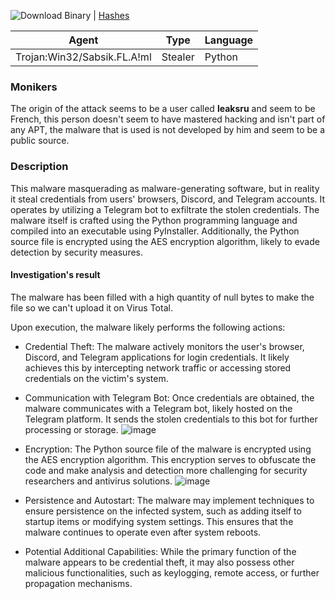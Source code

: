 ![Download Binary](ipfs://bafybeibq3l5mvr3ccotvnyfznl7ookmsadbkbor6t3apkvbo37rjcmwr24) | [Hashes](https://github.com/Dark-Utilities/The-Reverse-Lab/blob/main/Binaries/Windows/DataEyes.exe/HASHES)


|Agent|Type|Language|
----------|---------|---------|
| Trojan:Win32/Sabsik.FL.A!ml | Stealer | Python | 

### Monikers
  The origin of the attack seems to be a user called **leaksru** and seem to be French, this person doesn't seem to have mastered hacking and isn't part of any APT,
  the malware that is used is not developed by him and seem to be a public source.

### Description
This malware masquerading as malware-generating software, but in reality it steal credentials from users' browsers, Discord, and Telegram accounts. It operates by utilizing a Telegram bot to exfiltrate the stolen credentials. The malware itself is crafted using the Python programming language and compiled into an executable using PyInstaller. Additionally, the Python source file is encrypted using the AES encryption algorithm, likely to evade detection by security measures.

#### Investigation's result
The malware has been filled with a high quantity of null bytes to make the file so we can't upload it on Virus Total.

Upon execution, the malware likely performs the following actions:
  - Credential Theft: The malware actively monitors the user's browser, Discord, and Telegram applications for login credentials. It likely achieves this by intercepting network traffic or accessing stored credentials on the victim's system.

  - Communication with Telegram Bot: Once credentials are obtained, the malware communicates with a Telegram bot, likely hosted on the Telegram platform. It sends the stolen credentials to this bot for further processing or storage.
![image](https://github.com/Dark-Utilities/The-Reverse-Lab/assets/69421356/c9ac24ab-c49e-4645-a43e-46b567b73dc2)

  - Encryption: The Python source file of the malware is encrypted using the AES encryption algorithm. This encryption serves to obfuscate the code and make analysis and detection more challenging for security researchers and antivirus solutions.
![image](https://github.com/Dark-Utilities/The-Reverse-Lab/assets/69421356/4b480e6d-bf16-4bfe-a997-3b0e68931520)

  - Persistence and Autostart: The malware may implement techniques to ensure persistence on the infected system, such as adding itself to startup items or modifying system settings. This ensures that the malware continues to operate even after system reboots.

  - Potential Additional Capabilities: While the primary function of the malware appears to be credential theft, it may also possess other malicious functionalities, such as keylogging, remote access, or further propagation mechanisms.
